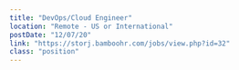 ```yaml
---
title: "DevOps/Cloud Engineer"
location: "Remote - US or International"
postDate: "12/07/20"
link: "https://storj.bamboohr.com/jobs/view.php?id=32"
class: "position"
---
```

